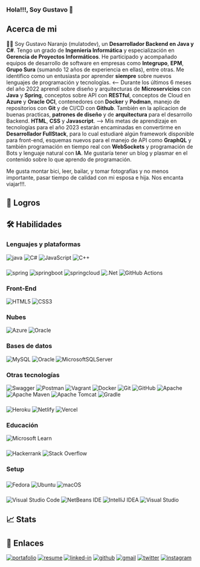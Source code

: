### Hola!!!, Soy Gustavo 👋

## Acerca de mi

:man_technologist: Soy Gustavo Naranjo (mulatodev), un **Desarrollador Backend en Java y C#**. Tengo un grado de **Ingeniería Informática** y especialización en **Gerencia de Proyectos Informáticos**. He participado y acompañado equipos de desarrollo de software en empresas como **Integrupo**, **EPM**, **Grupo Sura** (sumando 12 años de experiencia en ellas), entre otras. Me identifico como un entusiasta por aprender **siempre** sobre nuevos lenguajes de programación y tecnologías.
<--
Durante los últimos 6 meses del año 2022 aprendí sobre diseño y arquitecturas de **Microservicios** con **Java** y **Spring**, conceptos sobre API con **RESTful**, conceptos de Cloud en **Azure** y **Oracle OCI**, contenedores con **Docker** y **Podman**, manejo de repositorios con **Git** y de CI/CD con **Github**. También en la aplicacion de buenas practicas, **patrones de diseño** y de **arquitectura** para el desarrollo Backend. **HTML**, **CSS** y **Javascript**.
-->
Mis metas de aprendizaje en tecnologías para el año 2023 estarán encaminadas en convertirme en **Desarrollador FullStack**, para lo cual estudiaré algún framework disponible para front-end, esquemas nuevos para el manejo de API como **GraphQL** y también programación en tiempo real con **WebSockets** y programación de Bots y lenguaje natural con **IA**. Me gustaría tener un blog y plasmar en el contenido sobre lo que aprendo de programación.

Me gusta montar bici, leer, bailar, y tomar fotografías y no menos importante, pasar tiempo de calidad con mi esposa e hija. Nos encanta viajar!!!.

## :medal_sports: Logros


## :hammer_and_wrench: Habilidades


### Lenguajes y plataformas

![java](https://img.shields.io/badge/java-%23ED8B00.svg?style=for-the-badge&logo=java&logoColor=white)
![C#](https://img.shields.io/badge/c%23-%23239120.svg?style=for-the-badge&logo=c-sharp&logoColor=white)
![JavaScript](https://img.shields.io/badge/javascript-%23323330.svg?style=for-the-badge&logo=javascript&logoColor=%23F7DF1E)
![C++](https://img.shields.io/badge/c++-%2300599C.svg?style=for-the-badge&logo=c%2B%2B&logoColor=white)
###
![spring](https://img.shields.io/badge/spring-%236DB33F.svg?style=for-the-badge&logo=spring&logoColor=white)
![springboot](https://img.shields.io/badge/springboot-%236DB33F.svg?style=for-the-badge&logo=springboot&logoColor=white)
![springcloud](https://img.shields.io/badge/springcloud-%236DB33F.svg?style=for-the-badge&logo=springcloud&logoColor=white)
![.Net](https://img.shields.io/badge/.NET-5C2D91?style=for-the-badge&logo=.net&logoColor=white)
![GitHub Actions](https://img.shields.io/badge/github%20actions-%232671E5.svg?style=for-the-badge&logo=githubactions&logoColor=white)

### Front-End
![HTML5](https://img.shields.io/badge/html5-%23E34F26.svg?style=for-the-badge&logo=html5&logoColor=white)
![CSS3](https://img.shields.io/badge/css3-%231572B6.svg?style=for-the-badge&logo=css3&logoColor=white)

### Nubes
![Azure](https://img.shields.io/badge/azure-%230072C6.svg?style=for-the-badge&logo=microsoftazure&logoColor=white)
![Oracle](https://img.shields.io/badge/Oracle-F80000?style=for-the-badge&logo=oracle&logoColor=white)

### Bases de datos
![MySQL](https://img.shields.io/badge/mysql-%2300f.svg?style=for-the-badge&logo=mysql&logoColor=white)
![Oracle](https://img.shields.io/badge/Oracle-F80000?style=for-the-badge&logo=oracle&logoColor=white)
![MicrosoftSQLServer](https://img.shields.io/badge/Microsoft%20SQL%20Sever-CC2927?style=for-the-badge&logo=microsoft%20sql%20server&logoColor=white)

### Otras tecnologías
![Swagger](https://img.shields.io/badge/-Swagger-%23Clojure?style=for-the-badge&logo=swagger&logoColor=white)
![Postman](https://img.shields.io/badge/Postman-FF6C37?style=for-the-badge&logo=postman&logoColor=white)
![Vagrant](https://img.shields.io/badge/vagrant-%231563FF.svg?style=for-the-badge&logo=vagrant&logoColor=white)
![Docker](https://img.shields.io/badge/docker-%230db7ed.svg?style=for-the-badge&logo=docker&logoColor=white)
![Git](https://img.shields.io/badge/git-%23F05033.svg?style=for-the-badge&logo=git&logoColor=white)
![GitHub](https://img.shields.io/badge/github-%23121011.svg?style=for-the-badge&logo=github&logoColor=white)
![Apache](https://img.shields.io/badge/apache-%23D42029.svg?style=for-the-badge&logo=apache&logoColor=white)
![Apache Maven](https://img.shields.io/badge/Apache%20Maven-C71A36?style=for-the-badge&logo=Apache%20Maven&logoColor=white)
![Apache Tomcat](https://img.shields.io/badge/apache%20tomcat-%23F8DC75.svg?style=for-the-badge&logo=apache-tomcat&logoColor=black)
![Gradle](https://img.shields.io/badge/Gradle-02303A.svg?style=for-the-badge&logo=Gradle&logoColor=white)
###
![Heroku](https://img.shields.io/badge/heroku-%23430098.svg?style=for-the-badge&logo=heroku&logoColor=white)
![Netlify](https://img.shields.io/badge/netlify-%23000000.svg?style=for-the-badge&logo=netlify&logoColor=#00C7B7)
![Vercel](https://img.shields.io/badge/vercel-%23000000.svg?style=for-the-badge&logo=vercel&logoColor=white)

### Educación
![Microsoft Learn](https://img.shields.io/badge/Microsoft_Learn-258ffa?style=for-the-badge&logo=microsoft&logoColor=white)
###
![Hackerrank](https://img.shields.io/badge/-Hackerrank-2EC866?style=for-the-badge&logo=HackerRank&logoColor=white)
![Stack Overflow](https://img.shields.io/badge/-Stackoverflow-FE7A16?style=for-the-badge&logo=stack-overflow&logoColor=white)

### Setup
###

![Fedora](https://img.shields.io/badge/Fedora-294172?style=for-the-badge&logo=fedora&logoColor=white)
![Ubuntu](https://img.shields.io/badge/Ubuntu-E95420?style=for-the-badge&logo=ubuntu&logoColor=white)
![macOS](https://img.shields.io/badge/mac%20os-000000?style=for-the-badge&logo=macos&logoColor=F0F0F0)
###
![Visual Studio Code](https://img.shields.io/badge/Visual%20Studio%20Code-0078d7.svg?style=for-the-badge&logo=visual-studio-code&logoColor=white)
![NetBeans IDE](https://img.shields.io/badge/NetBeansIDE-1B6AC6.svg?style=for-the-badge&logo=apache-netbeans-ide&logoColor=white)
![IntelliJ IDEA](https://img.shields.io/badge/IntelliJIDEA-000000.svg?style=for-the-badge&logo=intellij-idea&logoColor=white)
![Visual Studio](https://img.shields.io/badge/Visual%20Studio-5C2D91.svg?style=for-the-badge&logo=visual-studio&logoColor=white)


## :chart_with_upwards_trend: Stats

## :link: Enlaces
[![portafolio](https://img.shields.io/badge/Portafolio-5340ff?style=for-the-badge&logo=Google-chrome&logoColor=white)](https://mulatodev.github.io/me/)
[![resume](https://img.shields.io/badge/Resume-4285F4?style=for-the-badge&logo=read-the-docs&logoColor=white)](https://www.dropbox.com/s/hhti7kf8dd9xkhd/CV%20Gustavo%20Naranjo.pdf?dl=0)
[![linked-in](https://img.shields.io/badge/Linked_In-0077B5?style=for-the-badge&logo=LinkedIn&logoColor=white)](www.linkedin.com/in/gustavonaranjobenavides)
[![github](https://img.shields.io/badge/GitHub-000000?style=for-the-badge&logo=GitHub&logoColor=white)](https://github.com/mulatodev)
[![gmail](https://img.shields.io/badge/Gmail-D14836?style=for-the-badge&logo=Gmail&logoColor=white)](mailto:ganaranjo@gmail.com)
[![twitter](https://img.shields.io/badge/Twitter-%231DA1F2.svg?style=for-the-badge&logo=Twitter&logoColor=white)](https://twitter.com/eltavonaranjo)
[![instagram](https://img.shields.io/badge/Instagram-E4405F?style=for-the-badge&logo=instagram&logoColor=white)](https://www.instagram.com/eltavonaranjo/)
